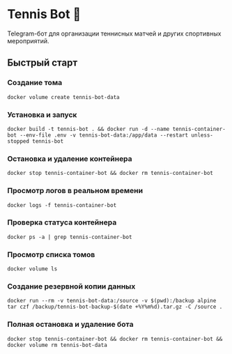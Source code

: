 # Tennis Bot 🎾
Telegram-бот для организации теннисных матчей и других спортивных мероприятий.

## Быстрый старт

### Создание тома   
```docker volume create tennis-bot-data```

### Установка и запуск
```docker build -t tennis-bot . && docker run -d --name tennis-container-bot --env-file .env -v tennis-bot-data:/app/data --restart unless-stopped tennis-bot```

### Остановка и удаление контейнера
```docker stop tennis-container-bot && docker rm tennis-container-bot```

### Просмотр логов в реальном времени
```docker logs -f tennis-container-bot```

### Проверка статуса контейнера
```docker ps -a | grep tennis-container-bot```

### Просмотр списка томов
```docker volume ls```

### Создание резервной копии данных
```docker run --rm -v tennis-bot-data:/source -v $(pwd):/backup alpine tar czf /backup/tennis-bot-backup-$(date +%Y%m%d).tar.gz -C /source .```

### Полная остановка и удаление бота
```docker stop tennis-container-bot && docker rm tennis-container-bot && docker volume rm tennis-bot-data```